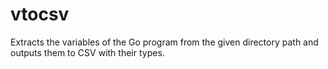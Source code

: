 # vtocsv

Extracts the variables of the Go program from the given directory path and outputs them to CSV with their types.
